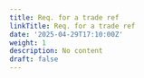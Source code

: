 ```yaml
---
title: Req. for a trade ref
linkTitle: Req. for a trade ref
date: '2025-04-29T17:10:00Z'
weight: 1
description: No content
draft: false
---
```



